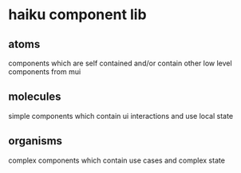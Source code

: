 # haiku component lib

## atoms

components which are self contained and/or contain other low level components from mui

## molecules

simple components which contain ui interactions and use local state

## organisms

complex components which contain use cases and complex state

